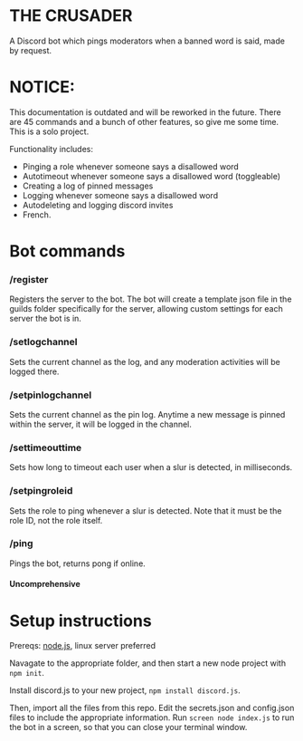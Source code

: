 # THE CRUSADER
A Discord bot which pings moderators when a banned word is said, made by request.

# NOTICE:
This documentation is outdated and will be reworked in the future. There are 45 commands and a bunch of other features, so give me some time. This is a solo project. 

Functionality includes:
- Pinging a role whenever someone says a disallowed word
- Autotimeout whenever someone says a disallowed word (toggleable)
- Creating a log of pinned messages
- Logging whenever someone says a disallowed word
- Autodeleting and logging discord invites
- French.

# Bot commands

### /register
Registers the server to the bot. The bot will create a template json file in the guilds folder specifically for the server, allowing custom settings for each server the bot is in.

### /setlogchannel
Sets the current channel as the log, and any moderation activities will be logged there.

### /setpinlogchannel
Sets the current channel as the pin log. Anytime a new message is pinned within the server, it will be logged in the channel.

### /settimeouttime
Sets how long to timeout each user when a slur is detected, in milliseconds.

### /setpingroleid 
Sets the role to ping whenever a slur is detected. Note that it must be the role ID, not the role itself.

### /ping
Pings the bot, returns pong if online.

#### Uncomprehensive



# Setup instructions
Prereqs: [node.js](https://nodejs.org/), linux server preferred

Navagate to the appropriate folder, and then start a new node project with `npm init`.

Install discord.js to your new project, `npm install discord.js`.

Then, import all the files from this repo. Edit the secrets.json and config.json files to include the appropriate information. Run `screen node index.js` to run the bot in a screen, so that you can close your terminal window. 






